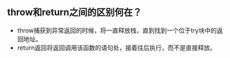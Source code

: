 ## throw和return之间的区别何在？

- throw捕获到异常返回的时候，将一直释放栈，直到找到一个位于try块中的返回地址。
- return返回将返回调用该函数的语句处，接着往后执行，而不是直接释放。